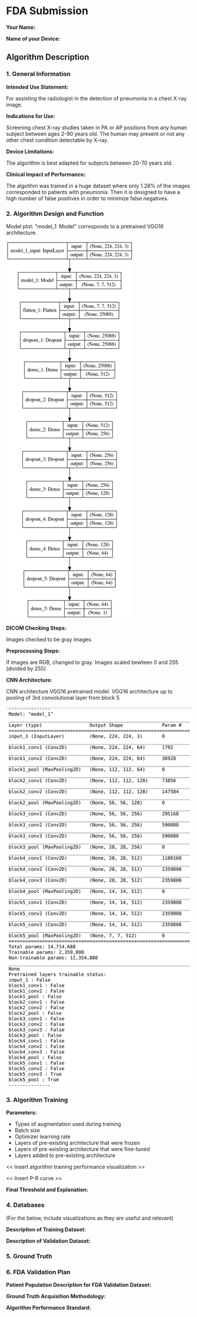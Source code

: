 # FDA  Submission

**Your Name:**

**Name of your Device:**

## Algorithm Description 

### 1. General Information

**Intended Use Statement:** 

For assisting the radiologist in the detection of pneumonia in a chest X-ray image.

**Indications for Use:**

Screening chest X-ray studies taken in PA or AP positions from any human subject between ages 2-90 years old. The human may present or not any other chest condition detectable by X-ray.

**Device Limitations:**

The algorithm is best adapted for subjects between 20-70 years old.

**Clinical Impact of Performance:**

The algotihm was trained in a huge dataset where only 1.28% of the images corresponded to patients with pneumonia. Then it is designed to have a high number of false positives in order to minimize false negatives.

### 2. Algorithm Design and Function

Model plot: "model_1: Model" corresponds to a pretrained VGG16 architecture.

![Model plot: "model_1: Model" corresponds to a pretrained VGG16 architecture.](./model_plot.png)

**DICOM Checking Steps:**

Images checked to be gray images.

**Preprocessing Steps:**

If images are RGB, changed to gray.
Images scaled bewteen 0 and 255 (divided by 255).

**CNN Architecture:**

CNN architecture VGG16 pretrained model.
VGG16 architecture up to pooling of 3rd convolutional layer from block 5.

<img src="./model_1_VGG16.png" alt="CNN architecture VGG16 pretrained model." width="600"/>

### 3. Algorithm Training

**Parameters:**
* Types of augmentation used during training
* Batch size
* Optimizer learning rate
* Layers of pre-existing architecture that were frozen
* Layers of pre-existing architecture that were fine-tuned
* Layers added to pre-existing architecture

<< Insert algorithm training performance visualization >> 

<< Insert P-R curve >>

**Final Threshold and Explanation:**

### 4. Databases
 (For the below, include visualizations as they are useful and relevant)

**Description of Training Dataset:** 


**Description of Validation Dataset:** 


### 5. Ground Truth



### 6. FDA Validation Plan

**Patient Population Description for FDA Validation Dataset:**

**Ground Truth Acquisition Methodology:**

**Algorithm Performance Standard:**
